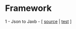 # Framework

1 - Json to Jaxb - [ [source](https://github.com/CoEValencia/fwk/tree/master/src/main/java/jaxb) | [test](https://github.com/CoEValencia/fwk/blob/master/src/test/java/jaxb/JsonToJaxbTest.java) ]

